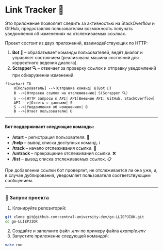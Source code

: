# Link Tracker 🔗

Это приложение позволяет следить за активностью на StackOverflow и GitHub, предоставляя пользователям возможность получать уведомления об изменениях на отслеживаемых ссылках.

Проект состоит из двух приложений, взаимодействующих по HTTP:

1. **Bot 🤖** – обрабатывает команды пользователей, ведёт диалог и управляет состоянием (реализована машина состояний для корректного ведения диалога).
2. **Scrapper 🔍** – отвечает за проверку ссылок и отправку уведомлений при обнаружении изменений.

```mermaid
flowchart TD
    U[Пользователь] -->|Отправка команд| B(Bot 🤖)
    B -->|Отправка ссылок на отслеживание| S(Scrapper 🔍)
    S -->|HTTP запросы к API| API[Внешние API: GitHub, StackOverflow]
    API -->|Ответы с данными| S
    S -->|Уведомления об изменениях| B
    B -->|Ответ пользователю| U
```

---

#### Бот поддерживает следующие команды:

- **/start** – регистрация пользователя. 👋
- **/help** – вывод списка доступных команд. ℹ️
- **/track** – начало отслеживания ссылки. 📌
- **/untrack** – прекращение отслеживания ссылки. ❌
- **/list** – вывод списка отслеживаемых ссылок. 📋

При добавлении ссылки бот проверяет, не отслеживается ли она уже, и, в случае дублирования, уведомляет пользователя соответствующим сообщением.

---

### 🚀 **Запуск проекта**

1. Клонируйте репозиторий:

```bash
git clone git@github.com:central-university-dev/go-LLIEPJIOK.git
cd go-LLIEPJIOK
```

2. Создайте и заполните файл _.env_ по примеру файла _example.env_
3. Запустите приложение следующей командой:

```bash
make run
```
